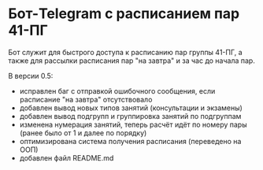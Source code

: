 # Бот-Telegram с расписанием пар 41-ПГ

Бот служит для быстрого доступа к расписанию пар группы 41-ПГ, а также для рассылки расписания пар "на завтра" и за час до начала пар.

В версии 0.5:
* исправлен баг с отправкой ошибочного сообщения, если расписание "на завтра" отсутствовало
* добавлен вывод новых типов занятий (консультации и экзамены)
* добавлен вывод подгрупп и группировка занятий по подгруппам
* изменена нумерация занятий, теперь расчёт идёт по номеру пары (ранее было от 1 и далее по порядку)
* оптимизирована система получения расписания (переведено на ООП)
* добавлен файл README.md
